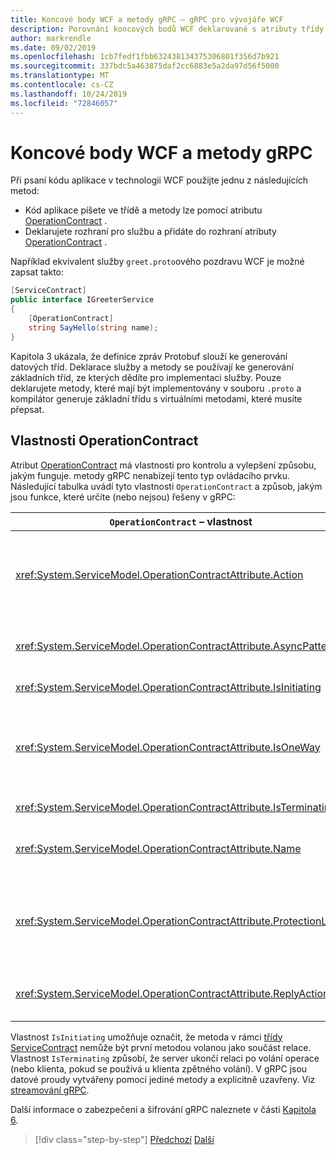 ```yaml
---
title: Koncové body WCF a metody gRPC – gRPC pro vývojáře WCF
description: Porovnání koncových bodů WCF deklarované s atributy třídy ServiceContract a OperationContract a metody gRPC deklarované v Protobuf
author: markrendle
ms.date: 09/02/2019
ms.openlocfilehash: 1cb7fedf1fbb632438134375306801f356d7b921
ms.sourcegitcommit: 337bdc5a463875daf2cc6883e5a2da97d56f5000
ms.translationtype: MT
ms.contentlocale: cs-CZ
ms.lasthandoff: 10/24/2019
ms.locfileid: "72846057"
---
```

# <a name="wcf-endpoints-and-grpc-methods"></a>Koncové body WCF a metody gRPC

Při psaní kódu aplikace v technologii WCF použijte jednu z následujících metod:

- Kód aplikace píšete ve třídě a metody lze pomocí atributu [OperationContract](xref:System.ServiceModel.OperationContractAttribute) .
- Deklarujete rozhraní pro službu a přidáte do rozhraní atributy [OperationContract](xref:System.ServiceModel.OperationContractAttribute) .

Například ekvivalent služby `greet.proto`ového pozdravu WCF je možné zapsat takto:

```csharp
[ServiceContract]
public interface IGreeterService
{
    [OperationContract]
    string SayHello(string name);
}
```

Kapitola 3 ukázala, že definice zpráv Protobuf slouží ke generování datových tříd. Deklarace služby a metody se používají ke generování základních tříd, ze kterých dědíte pro implementaci služby. Pouze deklarujete metody, které mají být implementovány v souboru `.proto` a kompilátor generuje základní třídu s virtuálními metodami, které musíte přepsat.

## <a name="operationcontract-properties"></a>Vlastnosti OperationContract

Atribut [OperationContract](xref:System.ServiceModel.OperationContractAttribute) má vlastnosti pro kontrolu a vylepšení způsobu, jakým funguje. metody gRPC nenabízejí tento typ ovládacího prvku. Následující tabulka uvádí tyto vlastnosti `OperationContract` a způsob, jakým jsou funkce, které určíte (nebo nejsou) řešeny v gRPC:

| `OperationContract` – vlastnost | gRPC                                             |
| ---------------------------- | ------------------------------------------------ |
| <xref:System.ServiceModel.OperationContractAttribute.Action>             | Identifikátor URI, který identifikuje operaci gRPC používá název `package``service` a `rpc` ze souboru `.proto`. |
| <xref:System.ServiceModel.OperationContractAttribute.AsyncPattern>       | Všechny metody služby gRPC vrací `Task` objekty. |
| <xref:System.ServiceModel.OperationContractAttribute.IsInitiating>       | Viz poznámka níže. |
| <xref:System.ServiceModel.OperationContractAttribute.IsOneWay>           | Jednosměrné metody gRPC vrací `Empty` výsledky nebo používají streamování klientů. |
| <xref:System.ServiceModel.OperationContractAttribute.IsTerminating>      | Viz poznámka níže. |
| <xref:System.ServiceModel.OperationContractAttribute.Name>               | Související s protokolem SOAP, žádný význam v gRPC. |
| <xref:System.ServiceModel.OperationContractAttribute.ProtectionLevel>    | Žádné šifrování zpráv; šifrování sítě je zpracované v transportní vrstvě (TLS přes HTTP/2). |
| <xref:System.ServiceModel.OperationContractAttribute.ReplyAction>        | Související s protokolem SOAP, žádný význam v gRPC. |

Vlastnost `IsInitiating` umožňuje označit, že metoda v rámci [třídy ServiceContract](xref:System.ServiceModel.ServiceContractAttribute) nemůže být první metodou volanou jako součást relace. Vlastnost `IsTerminating` způsobí, že server ukončí relaci po volání operace (nebo klienta, pokud se používá u klienta zpětného volání). V gRPC jsou datové proudy vytvářeny pomocí jediné metody a explicitně uzavřeny. Viz [streamování gRPC](rpc-types.md#grpc-streaming).

Další informace o zabezpečení a šifrování gRPC naleznete v části [Kapitola 6](security.md).

>[!div class="step-by-step"]
>[Předchozí](wcf-services-to-grpc-comparison.md)
>[Další](wcf-bindings.md)
